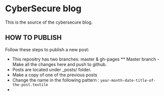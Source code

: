 CyberSecure blog
================

This is the source of the cybersecure blog.

HOW TO PUBLISH
--------------

Follow these steps to publish a new post:

* This repositry has two branches: master & gh-pages
** Master branch - Make all the changes here and push to github.
* Posts are located under _posts/ folder.
* Make a copy of one of the previous posts
* Change the name in the following pattern : <code>year-month-date-title-of-the-post.textile</code>
*
